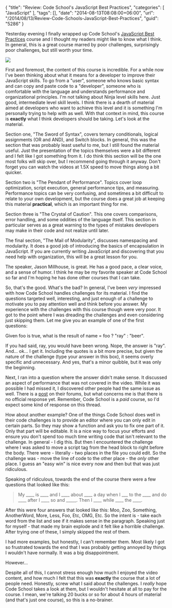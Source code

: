 {
	"title": "Review: Code School's JavaScript Best Practices",
	"categories": [
		"JavaScript"
	],
	"tags": [],
	"date": "2014-08-13T08:08:00+06:00",
	"url": "/2014/08/13/Review-Code-Schools-JavaScript-Best-Practices",
	"guid": "5286"
}

<p>
Yesterday evening I finally wrapped up Code School's <a href="http://campus.codeschool.com/courses/javascript-best-practices">JavaScript Best Practices</a> course and I thought my readers might like to know what I think. In general, this is a great course marred by poor challenges, surprisingly poor challenges, but still worth your time.
</p>
<!--more-->
<p>
<img src="http://www.raymondcamden.com/images/jsbp2.jpg" />
</p>

<p>
First and foremost, the content of this course is incredible. For a while now I've been thinking about what it means for a developer to improve their JavaScript skills. To go from a "user", someone who knows basic syntax and can copy and paste code to a "developer", someone who is comfortable with the language and understands performance and organizational principles. I'm not talking about Ninja level skills here. Just good, intermediate level skill levels. I think there is a dearth of material aimed at developers who want to achieve this level and it is something I'm personally trying to help with as well. With that context in mind, this course is <strong>exactly</strong> what I think developers should be taking. Let's look at the material.
</p>

<p>
Section one, "The Sword of Syntax", covers ternary conditionals, logical assignments (OR and AND), and Switch blocks. In general, this was the section that was probably least useful to me, but I still found the material useful. Just the presentation of the topics themselves were a bit different and I felt like I got something from it. I do think this section will be the one most folks will skip over, but I recommend going through it anyway. Don't forget you can watch the videos at 1.5X speed to move things along a bit quicker.
</p>

<p>
Section two is "The Pendant of Performance". Topics cover loop optimization, script execution, general performance tips, and measuring. Performance topics can be very confusing, and sometimes a bit difficult to relate to your own development, but the course does a great job at keeping this material <strong>practical</strong>, which is an important thing for me.
</p>

<p>
Section three is "The Crystal of Caution". This one covers comparisons, error handling, and some oddities of the language itself. This section in particular serves as a great warning to the types of mistakes developers may make in their code and not realize until later.
</p>

<p>
The final section, "The Mail of Modularity", discusses namespacing and modularity. It does a good job of introducing the basics of encapsulation in JavaScript. If you are currently writing JavaScript and discovering that you need help with organization, this will be a great lesson for you. 
</p>

<p>
The speaker, Jason Millhouse, is great. He has a good pace, a clear voice, and a sense of humor. I think he may be my favorite speaker at Code School so far and I'm hoping he has done other courses that I can take.
</p>

<p>
So, that's the good. What's the bad? In general, I've been <i>very</i> impressed with how Code School handles challenges for its material. I find the questions targeted well, interesting, and just enough of a challenge to motivate you to pay attention well and think before you answer. My experience with the challenges with this course though were very poor. It got to the point where I was dreading the challenges and even considering just skipping them. Let me give you an example of one of the first questions:
</p>

<p>
Given foo is true, what is the result of name = foo ? "ray" : "beer".
</p>
 
<p>
If you had said, ray, you would have been wrong. Nope, the answer is "ray". And... ok... I get it. Including the quotes is a bit more precise, but given the nature of the challenge (type your answer in this box), it seems overly specific and unnecessary. And yes, that's a minor quibble, but it was only the beginning.
</p>

<p>
Next, I ran into a question where the answer didn't make sense. It discussed an aspect of performance that was not covered in the video. While it was possible I had missed it, I discovered other people had the same issue as well. There is a <a href="http://discuss.codeschool.io/t/javascript-best-practices-2-11-the-slowest-in-the-bunch-questions/5257">post</a> on their forums, but what concerns me is that there is no official response yet. Remember, Code School is a <i>paid</i> course, so I'd expect some kind of response on this thread. 
</p>

<p>
How about another example? One of the things Code School does well in their code challenges is to provide an editor where you can only edit in certain parts. So they may show a function and ask you to fix one part of it. Only that part will be editable. It is a nice way to focus your efforts and ensure you don't spend too much time writing code that isn't relevant to the challenge. In general - I dig this. But then I encountered the challenge where I was asked to move a script tag from the head block to right before the body. There were - literally - two places in the file you could edit. So the challenge was - move the line of code to the other place - the <i>only</i> other place. I guess an "easy win" is nice every now and then but that was just ridiculous. 
</p>

<p>
Speaking of ridiculous, towards the end of the course there were a few questions that looked like this:
</p>

<blockquote>
My ____ is ____ and I ____ about ____ a day when I ___ to the ____ and do ____ after I ____ so and _____. Then I ____ while ____ the ____.
</blockquote>

<p>
After this were four answers that looked like this:  Moo, Zoo, Something, AnotherWord, More, Less, Foo, Etc, OMG, Etc. So the intent is - take each word from the list and see if it makes sense in the paragraph. Speaking just for myself - that made my brain explode and it felt like a horrible challenge. After trying one of these, I simply skipped the rest of them.
</p>

<p>
I had more examples, but honestly, I can't remember them. Most likely I got so frustrated towards the end that I was probably getting annoyed by things I wouldn't have normally. It was a big disappointment.
</p>

<p>
However...
</p>

<p>
Despite all of this, I cannot stress enough how much I enjoyed the video content, and how much I felt that this was <strong>exactly</strong> the course that a lot of people need. Honestly, screw what I said about the challenges. I <i>really</i> hope Code School takes a look at them, but I wouldn't hesitate at all to pay for the course. I mean, we're talking 20 bucks or so for about 4 hours of material (and that's just one course), so this is a no-brainer.  
</p>